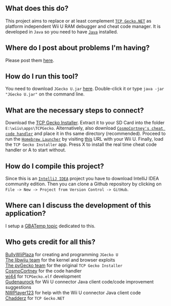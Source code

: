 ## What does this do?
This project aims to replace or at least complement [`TCP Gecko.NET`](https://github.com/Chadderz121/tcp-gecko-dotnet) as platform independent Wii U RAM debugger and cheat code manager. It is developed in `Java` so you need to have [`Java`](https://www.java.com/en/download/) installed.

## Where do I post about problems I'm having?
Please post them [here](https://github.com/BullyWiiPlaza/JGeckoU/issues).

## How do I run this tool?
You need to download `JGecko U.jar` [here](https://github.com/BullyWiiPlaza/JGeckoU/blob/master/JGecko%20U.jar?raw=true). Double-click it or type `java -jar "JGecko U.jar"` on the command line.

## What are the necessary steps to connect?
Download the [TCP Gecko Installer](https://github.com/BullyWiiPlaza/tcpgecko/blob/master/tcpgecko.elf?raw=true). Extract it to your SD Card into the folder `E:\wiiu\apps\TCPGecko`. Alternatively, also download [`CosmoCortney's cheat code handler`](http://cosmocortney.ddns.net/wiiu_tools/codehandler.bin) and place it in ths same directory (recommended).
Proceed to run the [`Homebrew Launcher`](https://github.com/dimok789/homebrew_launcher) by visiting [this](http://wj44.ml/launcher/) URL with your Wii U. Finally, load the `TCP Gecko Installer` app. Press X to install the real time cheat code handler or A to start without.

## How do I compile this project?
Since this is an [`IntelliJ IDEA`](https://www.jetbrains.com/idea/) project you have to download IntelliJ IDEA community edition. Then you can clone a Github repository by clicking on `File -> New -> Project from Version Control -> GitHub`.

## Where can I discuss the development of this application?
I setup a [GBATemp topic](http://gbatemp.net/threads/development-of-new-wii-u-ram-debugger.413477/) dedicated to this.

## Who gets credit for all this?
[BullyWiiPlaza](http://gbatemp.net/members/bullywiiplaza.352259/) for creating and programming `JGecko U`  
[The libwiiu team](https://github.com/wiiudev/libwiiu) for the kernel and browser exploits  
[The pyGecko team](https://github.com/wiiudev/pyGecko) for the original `TCP Gecko Installer`  
[CosmoCortney](https://github.com/CosmoCortney/PPC-Cheat-Code-Handler/blob/master/PPC_Code.txt) for the code handler  
[wj44](https://gbatemp.net/members/wj44.367152/) for `TCPGecko.elf` development  
[Gudenaurock](http://gbatemp.net/members/gudenaurock.257499/) for Wii U connector Java client code/code improvement suggestions  
[NWPlayer123](http://gbatemp.net/members/nwplayer123.297271/) for help with the Wii U connector Java client code  
[Chadderz](https://github.com/Chadderz121) for `TCP Gecko.NET`